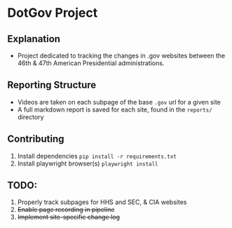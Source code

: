 # DotGov Project

## Explanation

- Project dedicated to tracking the changes in .gov websites between the 46th & 47th American Presidential administrations.

## Reporting Structure

- Videos are taken on each subpage of the base `.gov` url for a given site
- A full markdown report is saved for each site, found in the `reports/` directory

## Contributing

1. Install dependencies `pip install -r requirements.txt`
1. Install playwright browser(s) `playwright install`

## TODO:

1. Properly track subpages for HHS and SEC, & CIA websites
1. ~~Enable page recording in pipeline~~
1. ~~Implement site-specific change log~~
